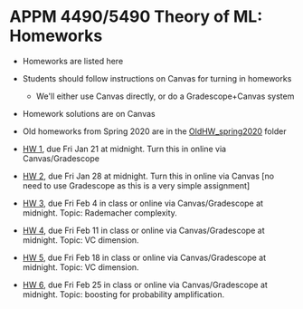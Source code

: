 # APPM 4490/5490 Theory of ML: Homeworks

- Homeworks are listed here
- Students should follow instructions on Canvas for turning in homeworks
  -  We'll either use Canvas directly, or do a Gradescope+Canvas system
- Homework solutions are on Canvas
- Old homeworks from Spring 2020 are in the [OldHW_spring2020](OldHW_spring2020) folder


- [HW 1](APPM4490_Spr22_HW01.pdf), due Fri Jan 21 at midnight. Turn this in online via Canvas/Gradescope
- [HW 2](APPM4490_Spr22_HW02.pdf), due Fri Jan 28 at midnight. Turn this in online via Canvas [no need to use Gradescope as this is a very simple assignment]
- [HW 3](APPM4490_Spr22_HW03.pdf), due Fri Feb 4 in class or online via Canvas/Gradescope at midnight. Topic: Rademacher complexity.
- [HW 4](APPM4490_Spr22_HW04.pdf), due Fri Feb 11 in class or online via Canvas/Gradescope at midnight. Topic: VC dimension.
- [HW 5](APPM4490_Spr22_HW05.pdf), due Fri Feb 18 in class or online via Canvas/Gradescope at midnight. Topic: VC dimension.
- [HW 6](APPM4490_Spr22_HW06.pdf), due Fri Feb 25 in class or online via Canvas/Gradescope at midnight. Topic: boosting for probability amplification.
